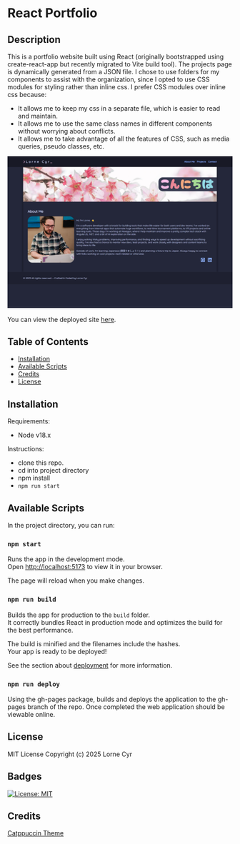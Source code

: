 # React Portfolio

## Description

This is a portfolio website built using React (originally bootstrapped using create-react-app but recently migrated to Vite build tool). The projects page is dynamically generated from a JSON file. I chose to use folders for my components to assist with the organization, since I opted to use CSS modules for styling rather than inline css. I prefer CSS modules over inline css because:

- It allows me to keep my css in a separate file, which is easier to read and maintain.
- It allows me to use the same class names in different components without worrying about conflicts.
- It allows me to take advantage of all the features of CSS, such as media queries, pseudo classes, etc.

![Screenshot of the deployed site](screenshot.png)

You can view the deployed site [here](https://llourn.github.io/react-portfolio).

## Table of Contents

- [Installation](#installation)
- [Available Scripts](#available-scripts)
- [Credits](#credits)
- [License](#license)

## Installation

Requirements:

- Node v18.x

Instructions:

- clone this repo.
- cd into project directory
- npm install
- `npm run start`

## Available Scripts

In the project directory, you can run:

### `npm start`

Runs the app in the development mode.\
Open [http://localhost:5173](http://localhost:5173) to view it in your browser.

The page will reload when you make changes.

### `npm run build`

Builds the app for production to the `build` folder.\
It correctly bundles React in production mode and optimizes the build for the best performance.

The build is minified and the filenames include the hashes.\
Your app is ready to be deployed!

See the section about [deployment](https://facebook.github.io/create-react-app/docs/deployment) for more information.

### `npm run deploy`

Using the gh-pages package, builds and deploys the application to the gh-pages branch of the repo. Once completed the web application should be viewable online.

## License

MIT License Copyright (c) 2025 Lorne Cyr

## Badges

[![License: MIT](https://img.shields.io/badge/License-MIT-yellow.svg)](https://opensource.org/licenses/MIT)

## Credits

[Catppuccin Theme](https://github.com/catppuccin/catppuccin)
